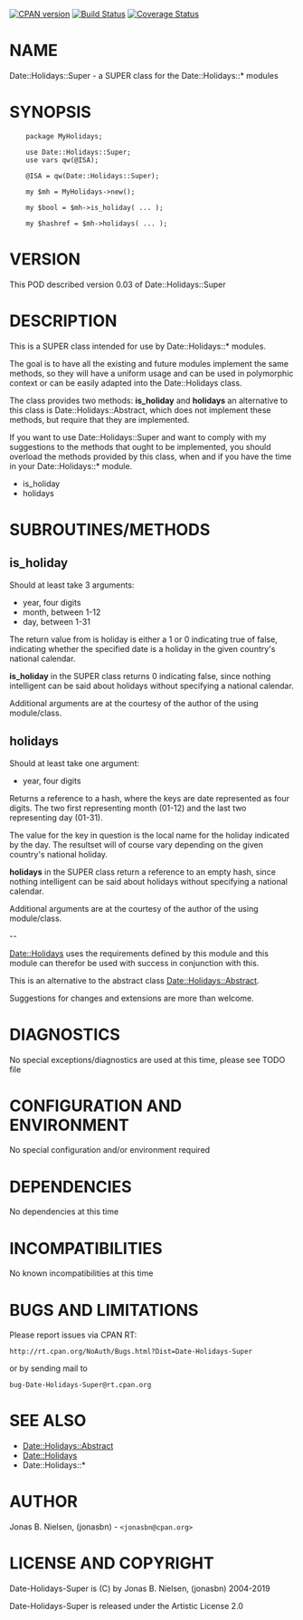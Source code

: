 [![CPAN version](https://badge.fury.io/pl/Date-Holidays-Super.svg)](http://badge.fury.io/pl/Date-Holidays-Super)
[![Build Status](https://travis-ci.org/jonasbn/Date-Holidays-Super.svg?branch=master)](https://travis-ci.org/jonasbn/Date-Holidays-Super)
[![Coverage Status](https://coveralls.io/repos/jonasbn/Date-Holidays-Super/badge.png)](https://coveralls.io/r/jonasbn/Date-Holidays-Super)

# NAME

Date::Holidays::Super - a SUPER class for the Date::Holidays::\* modules

# SYNOPSIS

        package MyHolidays;

        use Date::Holidays::Super;
        use vars qw(@ISA);

        @ISA = qw(Date::Holidays::Super);

        my $mh = MyHolidays->new();

        my $bool = $mh->is_holiday( ... );

        my $hashref = $mh->holidays( ... );

# VERSION

This POD described version 0.03 of Date::Holidays::Super

# DESCRIPTION

This is a SUPER class intended for use by Date::Holidays::\* modules.

The goal is to have all the existing and future modules implement the
same methods, so they will have a uniform usage and can be used in
polymorphic context or can be easily adapted into the Date::Holidays
class.

The class provides two methods: **is\_holiday** and **holidays** an
alternative to this class is Date::Holidays::Abstract, which does not
implement these methods, but require that they are implemented.

If you want to use Date::Holidays::Super and want to comply with my
suggestions to the methods that ought to be implemented, you should
overload the methods provided by this class, when and if you have the
time in your Date::Holidays::\* module.

- is\_holiday
- holidays

# SUBROUTINES/METHODS

## is\_holiday

Should at least take 3 arguments:

- year, four digits
- month, between 1-12
- day, between 1-31

The return value from is holiday is either a 1 or 0 indicating true of
false, indicating whether the specified date is a holiday in the given
country's national calendar.

**is\_holiday** in the SUPER class returns 0 indicating false, since
nothing intelligent can be said about holidays without specifying a
national calendar.

Additional arguments are at the courtesy of the author of the using
module/class.

## holidays

Should at least take one argument:

- year, four digits

Returns a reference to a hash, where the keys are date represented as
four digits. The two first representing month (01-12) and the last two
representing day (01-31).

The value for the key in question is the local name for the holiday
indicated by the day. The resultset will of course vary depending on
the given country's national holiday.

**holidays** in the SUPER class return a reference to an empty hash,
since nothing intelligent can be said about holidays without specifying
a national calendar.

Additional arguments are at the courtesy of the author of the using
module/class.

\--

[Date::Holidays](https://metacpan.org/pod/Date%3A%3AHolidays) uses the requirements defined by this module and this
module can therefor be used with success in conjunction with this.

This is an alternative to the abstract class [Date::Holidays::Abstract](https://metacpan.org/pod/Date%3A%3AHolidays%3A%3AAbstract).

Suggestions for changes and extensions are more than welcome.

# DIAGNOSTICS

No special exceptions/diagnostics are used at this time, please see TODO file

# CONFIGURATION AND ENVIRONMENT

No special configuration and/or environment required

# DEPENDENCIES

No dependencies at this time

# INCOMPATIBILITIES

No known incompatibilities at this time

# BUGS AND LIMITATIONS

Please report issues via CPAN RT:

    http://rt.cpan.org/NoAuth/Bugs.html?Dist=Date-Holidays-Super

or by sending mail to

    bug-Date-Holidays-Super@rt.cpan.org

# SEE ALSO

- [Date::Holidays::Abstract](https://metacpan.org/pod/Date%3A%3AHolidays%3A%3AAbstract)
- [Date::Holidays](https://metacpan.org/pod/Date%3A%3AHolidays)
- Date::Holidays::\*

# AUTHOR

Jonas B. Nielsen, (jonasbn) - `<jonasbn@cpan.org>`

# LICENSE AND COPYRIGHT

Date-Holidays-Super is (C) by Jonas B. Nielsen, (jonasbn) 2004-2019

Date-Holidays-Super is released under the Artistic License 2.0
